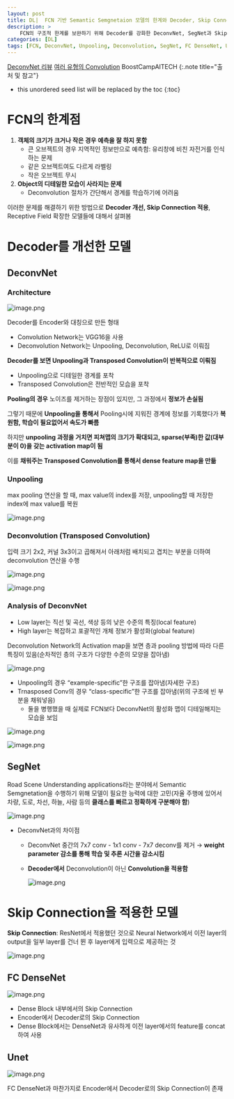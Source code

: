 ```yaml
---
layout: post
title: DL|  FCN 기반 Semantic Semgnetaion 모델의 한계와 Decoder, Skip Connection을 통해 개선한 모델들 간략히 정리
description: > 
    FCN의 구조적 한계를 보완하기 위해 Decoder를 강화한 DeconvNet, SegNet과 Skip Connection을 활용한 FC DenseNet, U-Net의 구조적 특성
categories: [DL]
tags: [FCN, DeconvNet, Unpooling, Deconvolution, SegNet, FC DenseNet, U-Net]
---
```

[DeconvNet 리뷰](https://deep-learning-study.tistory.com/565)
[여러 유형의 Convolution](https://zzsza.github.io/data/2018/02/23/introduction-convolution/)
BoostCampAITECH
{:.note title="출처 및 참고"}

* this unordered seed list will be replaced by the toc
{:toc}

# FCN의 한계점

1. **객체의 크기가 크거나 작은 경우 예측을 잘 하지 못함**
    - 큰 오브젝트의 경우 지역적인 정보만으로 예측함: 유리창에 비친 자전거를 인식하는 문제
    - 같은 오브젝트여도 다르게 라벨링
    - 작은 오브젝트 무시
2. **Object의 디테일한 모습이 사라지는 문제**
    - Deconvolution 절차가 간단해서 경계를 학습하기에 어려움

이러한 문제를 해결하기 위한 방법으로 **Decoder 개선, Skip Connection 적용**, Receptive Field 확장한 모델들에 대해서 살펴봄

# Decoder를 개선한 모델

## DeconvNet

### Architecture

![image.png](../../../assets/img/FCN-decoder-skip-connection/image.png)

Decoder를 Encoder와 대칭으로 만든 형태

- Convolution Network는 VGG16을 사용
- Deconvolution Network는 Unpooling, Deconvolution, ReLU로 이뤄짐

**Decoder를 보면 Unpooling과 Transposed Convolution이 반복적으로 이뤄짐**

- Unpooling으로 디테일한 경계를 포착
- Transposed Convolution은 전반적인 모습을 포착

**Pooling의 경우** 노이즈를 제거하는 장점이 있지만, 그 과정에서 **정보가 손실됨**

그렇기 때문에 **Unpooling을 통해서** Pooling시에 지워진 경계에 정보를 기록했다가 **복원함, 학습이 필요없어서 속도가 빠름**

하지만 **unpooling 과정을 거치면 피쳐맵의 크기가 확대되고, sparse(부족)한 값(대부분이 0)을 갖는 activation map이 됨**

이를 **채워주는 Transposed Convolution를 통해서 dense feature map을 만듦**

### Unpooling

max pooling 연산을 할 때, max value의 index를 저장, unpooling할 때 저장한 index에 max value를 복원

![image.png](../../../assets/img/FCN-decoder-skip-connection/image%201.png)

### Deconvolution (Transposed Convolution)

입력 크기 2x2, 커널 3x3이고 곱해져서 아래처럼 배치되고 겹치는 부분을 더하여 deconvolution 연산을 수행

![image.png](../../../assets/img/FCN-decoder-skip-connection/image%202.png)

![image.png](../../../assets/img/FCN-decoder-skip-connection/image%203.png)

### Analysis of DeconvNet

- Low layer는 직선 및 곡선, 색상 등의 낮은 수준의 특징(local feature)
- High layer는 복잡하고 포괄적인 개체 정보가 활성화(global feature)

Deconvolution Network의 Activation map을 보면 층과 pooling 방법에 따라 다른 특징이 있음(순차적인 층의 구조가 다양한 수준의 모양을 잡아냄)

![image.png](../../../assets/img/FCN-decoder-skip-connection/image%204.png)

- Unpooling의 경우 “example-specific”한 구조를 잡아냄(자세한 구조)
- Trnasposed Conv의 경우 “class-specific”한 구조를 잡아냄(위의 구조에 빈 부분을 채워넣음)
    - 둘을 병행했을 때 실제로 FCN보다 DeconvNet의 활성화 맵이 디테일해지는 모습을 보임

![image.png](../../../assets/img/FCN-decoder-skip-connection/image%205.png)

![image.png](../../../assets/img/FCN-decoder-skip-connection/image%206.png)

## SegNet

Road Scene Understanding applications라는 분야에서 Semantic Semgnetation을 수행하기 위해 모델이 필요한 능력에 대한 고민(자율 주행에 있어서 차량, 도로, 차선, 하늘, 사람 등의 **클래스를 빠르고 정확하게 구분해야 함**)

![image.png](../../../assets/img/FCN-decoder-skip-connection/image%207.png)

- DeconvNet과의 차이점
    - DeconvNet 중간의 7x7 conv - 1x1 conv - 7x7 deconv를 제거 → **weight parameter 감소를 통해 학습 및 추론 시간을 감소시킴**
    - **Decoder에서** Deconvolution이 아닌 **Convolution을 적용함**
        
        ![image.png](../../../assets/img/FCN-decoder-skip-connection/image%208.png)
        

# Skip Connection을 적용한 모델

**Skip Connection**: ResNet에서 적용했던 것으로 Neural Network에서 이전 layer의 output을 일부 layer를 건너 뛴 후 layer에게 입력으로 제공하는 것

![image.png](../../../assets/img/FCN-decoder-skip-connection/image%209.png)

## FC DenseNet

![image.png](../../../assets/img/FCN-decoder-skip-connection/image%2010.png)

- Dense Block 내부에서의 Skip Connection
- Encoder에서 Decoder로의 Skip Connection
- Dense Block에서는 DenseNet과 유사하게 이전 layer에서의 feature를 concat하여 사용

## Unet

![image.png](../../../assets/img/FCN-decoder-skip-connection/image%2011.png)

FC DenseNet과 마찬가지로 Encoder에서 Decoder로의 Skip Connection이 존재